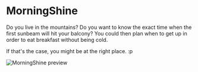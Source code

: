 # MorningShine
Do you live in the mountains?
Do you want to know the exact time when the first sunbeam will hit your balcony? You could then plan when to get up in order to eat breakfast without being cold.

If that's the case, you might be at the right place. :p

![MorningShine preview](http://terrasse.wetterwald.eu/static/MorningShine.png)
